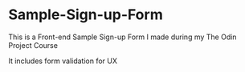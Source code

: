 # Sample-Sign-up-Form

This is a Front-end Sample Sign-up Form I made during my The Odin Project Course

It includes form validation for UX
